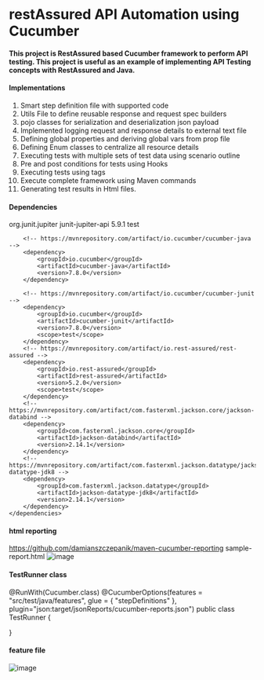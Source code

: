 # restAssured API Automation using Cucumber 
#### This project is RestAssured based Cucumber framework to perform API testing. This project is useful as an example of implementing API Testing concepts with RestAssured and Java.

#### Implementations
1. Smart step definition file with supported code
2. Utils File to define reusable response and request spec builders
3. pojo classes for serialization and deserialization json payload
4. Implemented logging request and response details to external text file
5. Defining global properties and deriving global vars from prop file
6. Defining Enum classes to centralize all resource details
7. Executing tests with multiple sets of test data using scenario outline
8. Pre and post conditions for tests using Hooks
9. Executing tests using tags
10. Execute complete framework using Maven commands 
11. Generating test results in Html files. 


#### Dependencies

<dependencies>
		<!-- https://mvnrepository.com/artifact/org.junit.jupiter/junit-jupiter-api -->
		<dependency>
			<groupId>org.junit.jupiter</groupId>
			<artifactId>junit-jupiter-api</artifactId>
			<version>5.9.1</version>
			<scope>test</scope>
		</dependency>

		<!-- https://mvnrepository.com/artifact/io.cucumber/cucumber-java -->
		<dependency>
			<groupId>io.cucumber</groupId>
			<artifactId>cucumber-java</artifactId>
			<version>7.8.0</version>
		</dependency>

		<!-- https://mvnrepository.com/artifact/io.cucumber/cucumber-junit -->
		<dependency>
			<groupId>io.cucumber</groupId>
			<artifactId>cucumber-junit</artifactId>
			<version>7.8.0</version>
			<scope>test</scope>
		</dependency>
		<!-- https://mvnrepository.com/artifact/io.rest-assured/rest-assured -->
		<dependency>
			<groupId>io.rest-assured</groupId>
			<artifactId>rest-assured</artifactId>
			<version>5.2.0</version>
			<scope>test</scope>
		</dependency>
		<!-- https://mvnrepository.com/artifact/com.fasterxml.jackson.core/jackson-databind -->
		<dependency>
			<groupId>com.fasterxml.jackson.core</groupId>
			<artifactId>jackson-databind</artifactId>
			<version>2.14.1</version>
		</dependency>
		<!-- https://mvnrepository.com/artifact/com.fasterxml.jackson.datatype/jackson-datatype-jdk8 -->
		<dependency>
			<groupId>com.fasterxml.jackson.datatype</groupId>
			<artifactId>jackson-datatype-jdk8</artifactId>
			<version>2.14.1</version>
		</dependency>
	</dependencies>
  
#### html reporting 
https://github.com/damianszczepanik/maven-cucumber-reporting 
sample-report.html
![image](https://user-images.githubusercontent.com/20392181/210774031-47bb9aaf-ea00-4c9f-ad24-cd065360a81f.png)


#### TestRunner class
@RunWith(Cucumber.class)
@CucumberOptions(features = "src/test/java/features", glue = { "stepDefinitions" }, plugin="json:target/jsonReports/cucumber-reports.json")
public class TestRunner {
	
}

#### feature file
![image](https://user-images.githubusercontent.com/20392181/210774523-c7671262-bf49-4819-b823-23a936873ebd.png)
